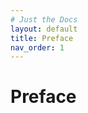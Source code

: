 ```yaml
---
# Just the Docs 
layout: default
title: Preface
nav_order: 1 
---
```


<div class="justify-text" markdown = "1">

# Preface


</div>